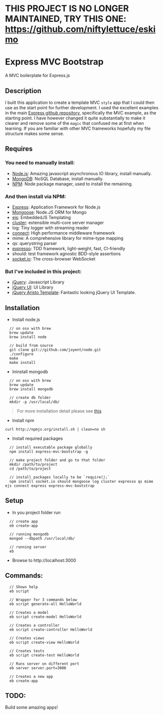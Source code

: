 
# THIS PROJECT IS NO LONGER MAINTAINED, TRY THIS ONE:  https://github.com/niftylettuce/eskimo

# Express MVC Bootstrap

A MVC boilerplate for Express.js

## Description

I built this application to create a template MVC `style` app that I could then use as the start point for further development. I used the excellent examples in the main [Express github repository](https://github.com/visionmedia/express), specifically the MVC example, as the starting point. I have however changed it quite substantially to make it clearer and remove some of the `magic` that confused me at first when learning. If you are familiar with other MVC frameworks hopefully my file structure makes some sense.

## Requires

### You need to manually install: 

  - [Node.js](http://nodejs.org/): Amazing javascript asynchronous IO library, install manually.
  - [MongoDB](http://www.mongodb.org): NoSQL Database, install manually.
  - [NPM](http://npmjs.org/): Node package manager, used to install the remaining.

### And then install via NPM: 

  - [Express](http://expressjs.com/): Application Framework for Node.js
  - [Mongoose](http://mongoosejs.com/): Node.JS ORM for Mongo
  - [ejs](http://embeddedjs.com/): EmbeddedJS Templating
  - [cluster](http://learnboost.github.com/cluster): extensible multi-core server manager
  - log: Tiny logger with streaming reader
  - [connect](https://github.com/senchalabs/connect): High performance middleware framework
  - mime: A comprehensive library for mime-type mapping
  - qs: querystring parser
  - [expresso](https://github.com/visionmedia/expresso): TDD framework, light-weight, fast, CI-friendly
  - should: test framework agnostic BDD-style assertions
  - [socket.io](https://github.com/learnboost/Socket.IO-node): The cross-browser WebSocket

### But I've included in this project:

  - [jQuery](http://jquery.com/): Javascript Library
  - [jQuery UI](http://jqueryui.com/): UI Library
  - [jQuery Aristo Template](http://taitems.tumblr.com/post/482577430/introducing-aristo-a-jquery-ui-theme): Fantastic looking jQuery UI Template.

## Installation

  - Install node.js 

<!---->

      // on osx with brew
      brew update
      brew install node
    
      // build from source
      git clone git://github.com/joyent/node.git
      ./configure
      make
      make install
  
  - Ininstall mongodb
  
<!---->

      // on osx with brew
      brew update
      brew install mongodb
    
      // create db folder
      mkdir -p /usr/local/db/

> For more installation detail please see [this](http://www.mongodb.org/display/DOCS/Quickstart)
    
  - Install npm

<!---->

    curl http://npmjs.org/install.sh | clean=no sh
    
  - Install required packages

<!---->
    
      // install executable package globally
      npm install express-mvc-bootstrap -g
    
      // make project folder and go to that folder
      mkdir /path/to/project
      cd /path/to/project
    
      // install packages locally to be `require();`
      npm install socket.io should mongoose log cluster expresso qs mime ejs connect express express-mvc-bootstrap

## Setup
  - In you project folder run
  
<!---->

      // create app 
      eb create-app
    
      // running mongodb
      mongod --dbpath /usr/local/db/
    
      // running server
      eb
    
  - Browse to http://localhost:3000


## Commands:
    
      // Shows help
      eb script
    
      // Wrapper for 3 commands below
      eb script generate-all HelloWorld
    
      // Creates a model
      eb script create-model HelloWorld 
    
      // Creates a controller
      eb script create-controller HelloWorld
    
      // Creates views
      eb script create-view HelloWorld
    
      // Creates tests
      eb script create-test HelloWorld
    
      // Runs server on different port
      eb server server.port=3000
    
      // Creates a new app
      eb create-app

## TODO: 
Build some amazing apps!
